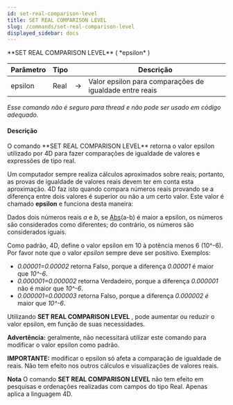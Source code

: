```yaml
---
id: set-real-comparison-level
title: SET REAL COMPARISON LEVEL
slug: /commands/set-real-comparison-level
displayed_sidebar: docs
---
```


<!--REF #_command_.SET REAL COMPARISON LEVEL.Syntax-->**SET REAL COMPARISON LEVEL** ( *epsilon* )<!-- END REF-->
<!--REF #_command_.SET REAL COMPARISON LEVEL.Params-->
| Parâmetro | Tipo |  | Descrição |
| --- | --- | --- | --- |
| epsilon | Real | &#8594;  | Valor epsilon para comparações de igualdade entre reais |

<!-- END REF-->

*Esse comando não é seguro para thread e não pode ser usado em código adequado.*


#### Descrição 

<!--REF #_command_.SET REAL COMPARISON LEVEL.Summary-->O comando **SET REAL COMPARISON LEVEL**  retorna o valor epsilon utilizado por 4D para fazer comparações de igualdade de valores e expressões de tipo real.<!-- END REF-->

Um computador sempre realiza cálculos aproximados sobre reais; portanto, as provas de igualdade de valores reais devem ter em conta esta aproximação. 4D faz isto quando compara números reais provando se a diferença entre dois valores é superior ou não a um certo valor. Este valor é chamado **epsilon** e funciona desta maneira: 

Dados dois números reais *a* e *b*, se [Abs](abs.md)(a-b) é maior a epsilon, os números são considerados como diferentes; do contrário, os números são considerados iguais.

Como padrão, 4D, define o valor epsilon em 10 à potência menos 6 (10^-6). Por favor note que o valor *epsilon* sempre deve ser positivo. Exemplos:

* *0.00001=0.00002* retorna Falso, porque a diferença *0.00001* é maior que *10^-6*.
* *0.000001=0.000002* retorna Verdadeiro, porque a diferença *0.000001* não é maior que *10^-6*.
* *0.000001=0.000003* retorna Falso, porque a diferença *0.000002 é* maior que *10^-6*.

Utilizando **SET REAL COMPARISON LEVEL** , pode aumentar ou reduzir o valor epsilon, em função de suas necessidades.

**Advertência:** geralmente, não necessitará utilizar este comando para modificar o valor epsilon como padrão.

**IMPORTANTE:** modificar o epsilon só afeta a comparação de igualdade de reais. Não tem efeito nos outros cálculos e visualizações de valores reais.

**Nota** O comando **SET REAL COMPARISON LEVEL** não tem efeito em pesquisas e ordenações realizadas com campos do tipo Real. Apenas aplica a linguagem 4D.
